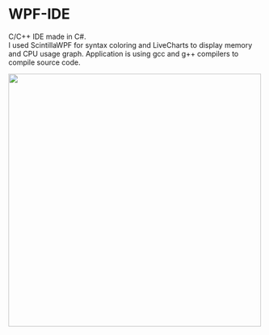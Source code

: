 # WPF-IDE
<p>C/C++ IDE made in C#.<br>I used ScintillaWPF for syntax coloring and LiveCharts to display memory and CPU usage graph. Application is using gcc and g++ compilers to compile source code.</p>
<div>
<img src="" width="500" height="500">
</div>
